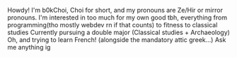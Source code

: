 Howdy! I'm b0kChoi, Choi for short, and my pronouns are Ze/Hir or mirror pronouns.
I'm interested in too much for my own good tbh, everything from programming(tho mostly webdev rn if that counts) to fitness to classical studies
Currently pursuing a double major (Classical studies + Archaeology)
Oh, and trying to learn French! (alongside the mandatory attic greek...)
Ask me anything ig

